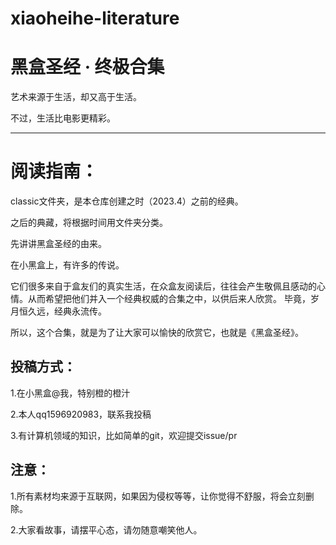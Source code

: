 # xiaoheihe-literature
# 黑盒圣经 · 终极合集


艺术来源于生活，却又高于生活。

不过，生活比电影更精彩。

---

# 阅读指南：
classic文件夹，是本仓库创建之时（2023.4）之前的经典。

之后的典藏，将根据时间用文件夹分类。


先讲讲黑盒圣经的由来。

在小黑盒上，有许多的传说。

它们很多来自于盒友们的真实生活，在众盒友阅读后，往往会产生敬佩且感动的心情。从而希望把他们并入一个经典权威的合集之中，以供后来人欣赏。
毕竟，岁月恒久远，经典永流传。

所以，这个合集，就是为了让大家可以愉快的欣赏它，也就是《黑盒圣经》。

## 投稿方式：
1.在小黑盒@我，特别橙的橙汁

2.本人qq1596920983，联系我投稿

3.有计算机领域的知识，比如简单的git，欢迎提交issue/pr


## 注意：
1.所有素材均来源于互联网，如果因为侵权等等，让你觉得不舒服，将会立刻删除。

2.大家看故事，请摆平心态，请勿随意嘲笑他人。
